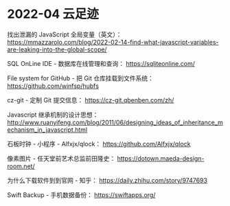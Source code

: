 # 2022-04 云足迹

找出泄漏的 JavaScript 全局变量（英文）：
https://mmazzarolo.com/blog/2022-02-14-find-what-javascript-variables-are-leaking-into-the-global-scope/

SQL OnLine IDE - 数据库在线管理和查询：
https://sqliteonline.com/

File system for GitHub - 把 Git 仓库挂载到文件系统：
https://github.com/winfsp/hubfs

cz-git - 定制 Git 提交信息：
https://cz-git.qbenben.com/zh/

Javascript 继承机制的设计思想：
http://www.ruanyifeng.com/blog/2011/06/designing_ideas_of_inheritance_mechanism_in_javascript.html

石板时钟 - 小程序 - Alfxjx/qlock：
https://github.com/Alfxjx/qlock

像素图片 - 任天堂前艺术总监前田隆史：
https://dotown.maeda-design-room.net/

为什么下载软件到到官网 - 知乎：
https://daily.zhihu.com/story/9747693

Swift Backup - 手机数据备份：
https://swiftapps.org/

